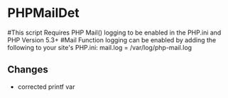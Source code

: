 # PHPMailDet
#This script Requires PHP Mail() logging to be enabled in the PHP.ini and PHP Version 5.3+ #Mail Function logging can be enabled by adding the following to your site's PHP.ini: mail.log = /var/log/php-mail.log

## Changes
- corrected printf var
